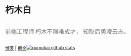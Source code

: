 <div style="display: flex;">

  <!-- logo -->
  <!-- <img width="90" height="90" data-v-2a2c158c="" data-v-3aafff8a="" data-v-316a26ac="" src="https://p6-passport.byteacctimg.com/img/user-avatar/576223ba364f16d3fcd12461465e0aa1~300x300.image" data-src="https://p6-passport.byteacctimg.com/img/user-avatar/576223ba364f16d3fcd12461465e0aa1~300x300.image" alt="朽木白丶的个人资料头像" class="lazy avatar"> -->
  
  <!-- username -->
  <div>
  <h1>朽木白</h1><p style="vertical-align: top;
    font-size: 1.17rem;color: #72777b;display:inline-block;">前端工程师</p>
    <p style="vertical-align: top;
    font-size: 1.17rem;color: #72777b;display:inline-block;">朽木不雕难成才，
知耻后勇凌云志。</p>
  </div>

</div>

<p style="float: left;"><a href="https://xiumubai.github.io/">博客</a>
<span>|</span>
<a href="https://juejin.cn/user/430664288573789/posts">掘金</a></p>

[![xiumubai github stats](https://github-readme-stats.vercel.app/api?username=xiumubai&theme=radical&show_icons=true)](https://github.com/anuraghazra/github-readme-stats)

<!-- <img src="https://github-readme-stats.vercel.app/api/top-langs/?username=xiumubai&theme=radical"> -->